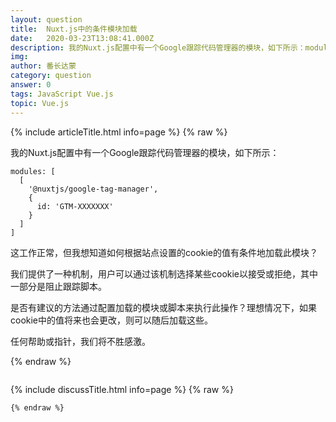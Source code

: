 ```yaml
---
layout: question
title:  Nuxt.js中的条件模块加载
date:   2020-03-23T13:08:41.000Z
description: 我的Nuxt.js配置中有一个Google跟踪代码管理器的模块，如下所示：modules  \[  \[    '\`nuxtjs/google-tag...
img: 
author: 番长达蒙
category: question
answer: 0
tags: JavaScript Vue.js
topic: Vue.js
---
```

<div class="article-root">
  <div class="article">
    {% include articleTitle.html info=page %}
    {% raw %}
    <div class="article-content"><p><font style="vertical-align: inherit;"><font style="vertical-align: inherit;">我的Nuxt.js配置中有一个Google跟踪代码管理器的模块，如下所示：</font></font></p>

<pre><code>modules: [<font></font>
  [<font></font>
    '@nuxtjs/google-tag-manager',<font></font>
    {<font></font>
      id: 'GTM-XXXXXXX'<font></font>
    }<font></font>
  ]<font></font>
]<font></font>
</code></pre>

<p><font style="vertical-align: inherit;"><font style="vertical-align: inherit;">这工作正常，但我想知道如何根据站点设置的cookie的值有条件地加载此模块？</font></font></p>

<p><font style="vertical-align: inherit;"><font style="vertical-align: inherit;">我们提供了一种机制，用户可以通过该机制选择某些cookie以接受或拒绝，其中一部分是阻止跟踪脚本。</font></font></p>

<p><font style="vertical-align: inherit;"><font style="vertical-align: inherit;">是否有建议的方法通过配置加载的模块或脚本来执行此操作？</font><font style="vertical-align: inherit;">理想情况下，如果cookie中的值将来也会更改，则可以随后加载这些。</font></font></p>

<p><font style="vertical-align: inherit;"><font style="vertical-align: inherit;">任何帮助或指针，我们将不胜感激。</font></font></p></div>
    {% endraw %}
  </div>
  <p style="height: 0;width:0;overflow: hidden;"> 第3050篇《Nuxt.js中的条件模块加载》来自Winter(https://github.com/aiyld/aiyld.github.io)的站点</p>
  <div class="discuss-wrapper">
    {% include discussTitle.html info=page %}
    {% raw %}
    
    {% endraw %}
  </div>
<div>
